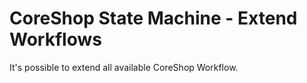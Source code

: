 # CoreShop State Machine - Extend Workflows

It's possible to extend all available CoreShop Workflow.

##